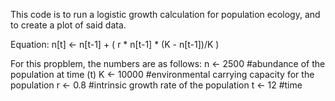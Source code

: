 This code is to run a logistic growth calculation for population ecology, and to create a plot of said data.

Equation: n[t] <- n[t-1] + ( r * n[t-1] * (K - n[t-1])/K )

For this propblem, the numbers are as follows:
n <- 2500 #abundance of the population at time (t)
K <- 10000 #environmental carrying capacity for the population
r <- 0.8 #intrinsic growth rate of the population
t <- 12 #time
